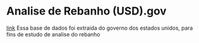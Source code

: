 # Analise de Rebanho (USD).gov
 [link](https://catalog.data.gov/dataset/criollo-and-crossbred-steer-comparison-weight-gain-grazing-carcass-quality-2015-2017-f1052)
Essa base de dados foi extraida do governo dos estados unidos, para fins de estudo de analise do rebanho
